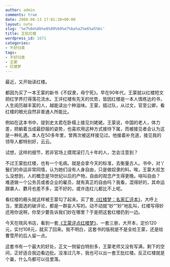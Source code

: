 ```yaml
---
author: admin
comments: true
date: 2008-08-13 17:01:38+00:00
layout: note
slug: '%e7%8e%8b%e6%89%b9%e7%ba%a2%e6%a5%bc'
title: 王批红楼
wordpress_id: 1671
categories:
- 不好归类
tags:
- 不好归类
- 王蒙
- 红楼梦
---
```


最近，又开始读红楼。

都因为买了一本王蒙的新书《不奴隶，毋宁死》。早在90年代，王蒙就以红楼短文把红学界打得落花流水。王评红楼有先天的优势，皆因红楼是一本人情练达的书，人生阅历越丰富的人，越能读出个种滋味。王蒙，插过队，从过文，官至公卿，看红楼的眼光自然非普通人所能比。

例如在这本书中，提到史太君在卧榻上接见刘姥姥。王蒙说，中国的老人，体力差，把躺着当成最舒服的姿势，也喜欢用这种方式接待下属，而被接见者会认为这是一种礼遇。本人在50多年里，曾两次被这样接见过。他接着补充道，接见我的领导人都特别好，云云。

试想，这样的细节，若非官场上摸爬滚打几十年的人，怎会注意到？

不过王蒙批红楼，也有一个毛病。就是会拿今天的标准，去衡量古人。书中，对丫鬟们的命运非常同情，认为她们没有人身自由，只是做奴隶的料。唉，王蒙大叔怎么没想到，人的概念是18世纪以后的产物，自由的观念产生得更晚。啥叫自由？难道做一个公务员或者企业的雇员，就有真正的自由吗？我看，混得好的，其命运跟袭人、麝月也差不多，混不好的，或许连红儿都比不上呢。

看红楼的瘾头就这样被王蒙勾了起来。买了套[《红楼梦：名家汇评本》](http://product.dangdang.com/product.aspx?product_id=20260524)，大呼上当，里面选的破评论，都是一群妄人写的。动不动就“妙”“妙”地乱叫，红楼写得妙还用你说啊，你至少要告诉我们妙在哪里？于是把这套红楼扔到一边。

今天在晓风书店，看到一套[《王蒙评点红楼梦》](http://product.dangdang.com/product.aspx?product_id=9055364)，一套三册，大开本，定价120元，实付108元，就买了回来。我不明白，这套书的版税是不是全给王蒙，还是给曹雪芹的后人留一点。

这套书有一个最大的好处，正文一侧留白特别多，王蒙老师又没有写满，剩下的空间，正好适合我边看边批。没准过几年，我也可以出一套王批红楼。反正红楼就是个巢，什么鸟都可以往里落。

